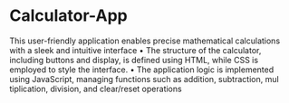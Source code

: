 # Calculator-App
This user-friendly application enables precise mathematical calculations with a sleek and intuitive
 interface
 • The structure of the calculator, including buttons and display, is defined using HTML, while CSS is employed
 to style the interface.
 • The application logic is implemented using JavaScript, managing functions such as addition, subtraction, mul
tiplication, division, and clear/reset operations
